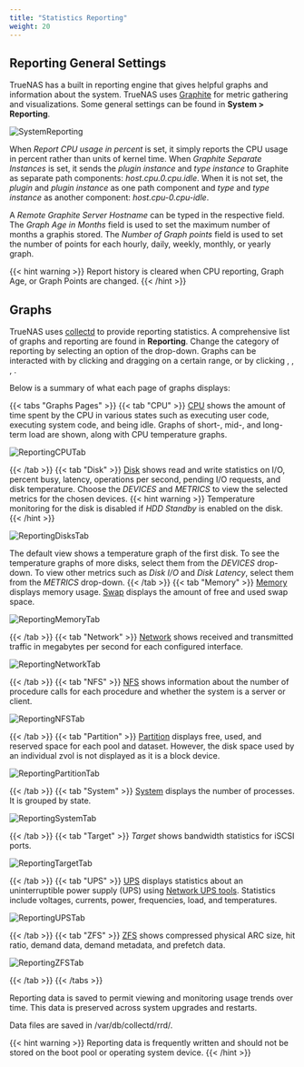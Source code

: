 ```yaml
---
title: "Statistics Reporting"
weight: 20
---
```


## Reporting General Settings

TrueNAS has a built in reporting engine that gives helpful graphs and information about the system.
TrueNAS uses [Graphite](https://graphiteapp.org/ "Graphite Homepage") for metric gathering and visualizations.
Some general settings can be found in **System > Reporting**.

![SystemReporting](/images/CORE/12.0/SystemReporting.png "Reporting Options")

When *Report CPU usage in percent* is set, it simply reports the CPU usage in percent rather than units of kernel time. When *Graphite Separate Instances* is set, it sends the *plugin instance* and *type instance* to Graphite as separate path components: *host.cpu.0.cpu.idle*. When it is not set, the *plugin* and *plugin instance* as one path component and *type* and *type instance* as another component: *host.cpu-0.cpu-idle*.

A *Remote Graphite Server Hostname* can be typed in the respective field. The *Graph Age in Months* field is used to set the maximum number of months a graphis stored. The *Number of Graph points* field is used to set the number of points for each hourly, daily, weekly, monthly, or yearly graph.  

{{< hint warning >}}
Report history is cleared when CPU reporting, Graph Age, or Graph Points are changed.
{{< /hint >}}

## Graphs

TrueNAS uses [collectd](https://collectd.org/) to provide reporting statistics. A comprehensive list of graphs and reporting are found in **Reporting**. Change the category of reporting by selecting an option of the drop-down. Graphs can be interacted with by clicking and dragging on a certain range, or by clicking <i class="fa fa-search-plus" aria-hidden="true"></i>, <i class="fa fa-search-minus" aria-hidden="true"></i>, <i class="fa fa-forward" aria-hidden="true" title="Forward"></i>, <i class="fa fa-backward" aria-hidden="true" title="Backward"></i>.

Below is a summary of what each page of graphs displays:

{{< tabs "Graphs Pages" >}}
{{< tab "CPU" >}}
[CPU](https://collectd.org/wiki/index.php/Plugin:CPU) shows the amount of time spent by the CPU in various states such as executing user code, executing system code, and being idle.
Graphs of short-, mid-, and long-term load are shown, along with CPU temperature graphs.

![ReportingCPUTab](/images/CORE/12.0/ReportingCPUTab.png "CPU Reporting")

{{< /tab >}}
{{< tab "Disk" >}}
[Disk](https://collectd.org/wiki/index.php/Plugin:Disk) shows read and write statistics on I/O, percent busy, latency, operations per second, pending I/O requests, and disk temperature.
Choose the *DEVICES* and *METRICS* to view the selected metrics for the chosen devices.
{{< hint warning >}}
Temperature monitoring for the disk is disabled if *HDD Standby* is enabled on the disk.
{{< /hint >}}

![ReportingDisksTab](/images/CORE/12.0/ReportingDisksTab.png "Disks Reporting")

The default view shows a temperature graph of the first disk. To see the temperature graphs of more disks, select them from the *DEVICES* drop-down. To view other metrics such as *Disk I/O* and *Disk Latency*, select them from the *METRICS* drop-down.
{{< /tab >}}
{{< tab "Memory" >}}
[Memory](https://collectd.org/wiki/index.php/Plugin:Memory) displays memory usage.
[Swap](https://collectd.org/wiki/index.php/Plugin:Swap) displays the amount of free and used swap space.

![ReportingMemoryTab](/images/CORE/12.0/ReportingMemoryTab.png "Memory Reporting")

{{< /tab >}}
{{< tab "Network" >}}
[Network](https://collectd.org/wiki/index.php/Plugin:Interface) shows received and transmitted traffic in megabytes per second for each configured interface.

![ReportingNetworkTab](/images/CORE/12.0/ReportingNetworkTab.png "Network Reporting")

{{< /tab >}}
{{< tab "NFS" >}}
[NFS](https://collectd.org/wiki/index.php/Plugin:NFS) shows information about the number of procedure calls for each procedure and whether the system is a server or client.

![ReportingNFSTab](/images/CORE/12.0/ReportingNFSTab.png "NFS Reporting")

{{< /tab >}}
{{< tab "Partition" >}}
[Partition](https://collectd.org/wiki/index.php/Plugin:DF) displays free, used, and reserved space for each pool and dataset. However, the disk space used by an individual zvol is not displayed as it is a block device.

![ReportingPartitionTab](/images/CORE/12.0/ReportingPartitionTab.png "Partition Reporting")

{{< /tab >}}
{{< tab "System" >}}
[System](https://collectd.org/wiki/index.php/Plugin:Processes) displays the number of processes.
It is grouped by state.

![ReportingSystemTab](/images/CORE/12.0/ReportingSystemTab.png "System Reporting")

{{< /tab >}}
{{< tab "Target" >}}
*Target* shows bandwidth statistics for iSCSI ports.

![ReportingTargetTab](/images/CORE/12.0/ReportingTargetTab.png "iSCSI Target Reporting")

{{< /tab >}}
{{< tab "UPS" >}}
[UPS](https://collectd.org/wiki/index.php/Plugin:NUT) displays statistics about an uninterruptible power supply (UPS) using [Network UPS tools](https://networkupstools.org/).
Statistics include voltages, currents, power, frequencies, load, and temperatures.

![ReportingUPSTab](/images/CORE/12.0/ReportingUPSTab.png "UPS Reporting")

{{< /tab >}}
{{< tab "ZFS" >}}
[ZFS](https://collectd.org/wiki/index.php/Plugin:ZFS_ARC) shows compressed physical ARC size, hit ratio, demand data, demand metadata, and prefetch data.

![ReportingZFSTab](/images/CORE/12.0/ReportingZFSTab.png "ZFS Reporting")

{{< /tab >}}
{{< /tabs >}}

Reporting data is saved to permit viewing and monitoring usage trends over time.
This data is preserved across system upgrades and restarts.

Data files are saved in <file>/var/db/collectd/rrd/</file>.

{{< hint warning >}}
Reporting data is frequently written and should not be stored on the boot pool or operating system device.
{{< /hint >}}
